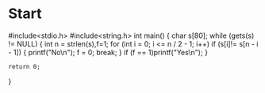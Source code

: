 # Start
#include<stdio.h>
#include<string.h>
int main()
{
	char s[80];
	while (gets(s) != NULL)
	{
		int n = strlen(s),f=1;
		for (int i = 0; i <= n / 2 - 1; i++)
			if (s[i]!= s[n - i - 1])
			{
				printf("No\n");
				f = 0;
				break;
			}
		if (f == 1)printf("Yes\n");
	}



	return 0;
}
